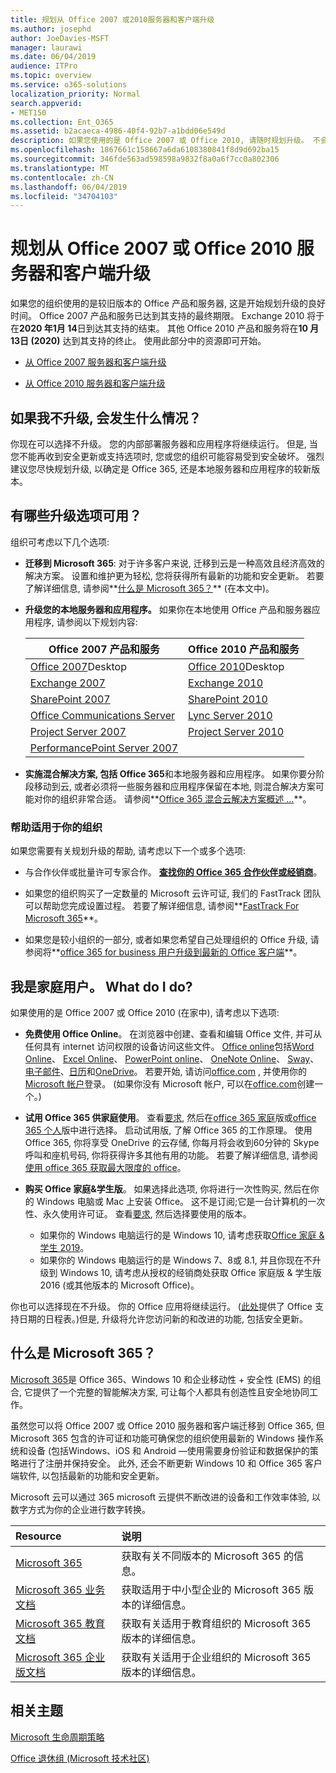 ```yaml
---
title: 规划从 Office 2007 或2010服务器和客户端升级
ms.author: josephd
author: JoeDavies-MSFT
manager: laurawi
ms.date: 06/04/2019
audience: ITPro
ms.topic: overview
ms.service: o365-solutions
localization_priority: Normal
search.appverid:
- MET150
ms.collection: Ent_O365
ms.assetid: b2acaeca-4986-40f4-92b7-a1bdd06e549d
description: 如果您使用的是 Office 2007 或 Office 2010, 请随时规划升级。 不会堵塞过期的应用程序。 使用这些资源开始使用您的计划。
ms.openlocfilehash: 1867661c158667a6da6108380841f8d9d692ba15
ms.sourcegitcommit: 346fde563ad598598a9832f8a0a6f7cc0a802306
ms.translationtype: MT
ms.contentlocale: zh-CN
ms.lasthandoff: 06/04/2019
ms.locfileid: "34704103"
---
```

# <a name="plan-your-upgrade-from-office-2007-or-office-2010-servers-and-clients"></a>规划从 Office 2007 或 Office 2010 服务器和客户端升级

如果您的组织使用的是较旧版本的 Office 产品和服务器, 这是开始规划升级的良好时间。 Office 2007 产品和服务已达到其支持的最终期限。 Exchange 2010 将于在**2020 年1月 14**日到达其支持的结束。 其他 Office 2010 产品和服务将在**10 月13日 (2020)** 达到其支持的终止。 使用此部分中的资源即可开始。

- [从 Office 2007 服务器和客户端升级](upgrade-from-office-2007-servers-and-products.md)

- [从 Office 2010 服务器和客户端升级](upgrade-from-office-2010-servers-and-products.md)

## <a name="what-happens-if-i-dont-upgrade"></a>如果我不升级, 会发生什么情况？

你现在可以选择不升级。 您的内部部署服务器和应用程序将继续运行。 但是, 当您不能再收到安全更新或支持选项时, 您或您的组织可能容易受到安全破坏。 强烈建议您尽快规划升级, 以确定是 Office 365, 还是本地服务器和应用程序的较新版本。

## <a name="what-upgrade-options-are-available"></a>有哪些升级选项可用？      

组织可考虑以下几个选项:

- **迁移到 Microsoft 365**: 对于许多客户来说, 迁移到云是一种高效且经济高效的解决方案。 设置和维护更为轻松, 您将获得所有最新的功能和安全更新。 若要了解详细信息, 请参阅**[什么是 Microsoft 365？](#what-is-microsoft-365)** (在本文中)。
    
- **升级您的本地服务器和应用程序。** 如果你在本地使用 Office 产品和服务器应用程序, 请参阅以下规划内容:<br/> 

    
    |Office 2007 产品和服务  |Office 2010 产品和服务  |
    |---------|---------|
    |[Office 2007](https://docs.microsoft.com/DeployOffice/office-2007-end-support-roadmap)Desktop | [Office 2010](https://docs.microsoft.com/DeployOffice/office-2010-end-support-roadmap)Desktop |
    |[Exchange 2007](exchange-2007-end-of-support.md) |[Exchange 2010](exchange-2010-end-of-support.md) |
    |[SharePoint 2007](sharepoint-2007-end-of-support.md) |[SharePoint 2010](upgrade-from-sharepoint-2010.md) |
    |[Office Communications Server](https://docs.microsoft.com/skypeforbusiness/plan-your-deployment/upgrade) |[Lync Server 2010](https://docs.microsoft.com/skypeforbusiness/plan-your-deployment/upgrade) |
    |[Project Server 2007](project-server-2007-end-of-support.md) |[Project Server 2010](project-server-2010-end-of-support.md) |
    |[PerformancePoint Server 2007](pps-2007-end-of-support.md) | |
 
- **实施混合解决方案, 包括 Office 365**和本地服务器和应用程序。 如果你要分阶段移动到云, 或者必须将一些服务器和应用程序保留在本地, 则混合解决方案可能对你的组织非常合适。 请参阅**[Office 365 混合云解决方案概述 ...](hybrid-cloud-overview.md)**。 
    
### <a name="help-is-available-for-your-organization"></a>帮助适用于你的组织

如果您需要有关规划升级的帮助, 请考虑以下一个或多个选项:

- 与合作伙伴或批量许可专家合作。 **[查找你的 Office 365 合作伙伴或经销商](https://support.office.com/article/b6c18a9b-2aed-4c84-9d75-af709160258c.aspx)**。 

- 如果您的组织购买了一定数量的 Microsoft 云许可证, 我们的 FastTrack 团队可以帮助您完成设置过程。 若要了解详细信息, 请参阅**[FastTrack For Microsoft 365](https://www.microsoft.com/fasttrack/microsoft-365)**。

- 如果您是较小组织的一部分, 或者如果您希望自己处理组织的 Office 升级, 请参阅将**[office 365 for business 用户升级到最新的 Office 客户端](https://docs.microsoft.com/office365/admin/setup/upgrade-users-to-latest-office-client)**。 
  
## <a name="im-a-home-user-what-do-i-do"></a>我是家庭用户。 What do I do?

如果使用的是 Office 2007 或 Office 2010 (在家中), 请考虑以下选项:

- **免费使用 Office Online**。 在浏览器中创建、查看和编辑 Office 文件, 并可从任何具有 internet 访问权限的设备访问这些文件。 [Office online](https://products.office.com/office-online/documents-spreadsheets-presentations-office-online)包括[Word Online](http://go.microsoft.com/fwlink/p/?linkid=746664)、 [Excel Online](http://go.microsoft.com/fwlink/p/?linkid=746665)、 [PowerPoint online](http://go.microsoft.com/fwlink/p/?linkid=746666)、 [OneNote Online](http://go.microsoft.com/fwlink/p/?linkid=746674)、 [Sway](http://go.microsoft.com/fwlink/p/?linkid=746675)、[电子邮件](http://go.microsoft.com/fwlink/p/?linkid=746676)、[日历](http://go.microsoft.com/fwlink/p/?linkid=746678)和[OneDrive](http://go.microsoft.com/fwlink/p/?linkid=746679)。 若要开始, 请访问[office.com](https://office.com) , 并使用你的[Microsoft 帐户](https://account.microsoft.com/account)登录。 (如果你没有 Microsoft 帐户, 可以在[office.com](https://office.com)创建一个。)

- **试用 Office 365 供家庭使用**。 查看[要求](https://www.microsoft.com/p/office-365-home/cfq7ttc0k5dm?rtc=1&activetab=pivot:techspecstab), 然后在[office 365 家庭](https://www.microsoft.com/p/office-365-home/cfq7ttc0k5dm)版或[office 365 个人](https://www.microsoft.com/p/office-365-personal/cfq7ttc0k5bf)版中进行选择。 启动试用版, 了解 Office 365 的工作原理。 使用 Office 365, 你将享受 OneDrive 的云存储, 你每月将会收到60分钟的 Skype 呼叫和座机号码, 你将获得许多其他有用的功能。 若要了解详细信息, 请参阅[使用 office 365 获取最大限度的 office](https://products.office.com/compare-all-microsoft-office-products?&activetab=tab%3aprimaryr1)。
    
- **购买 Office 家庭&amp;学生版**。 如果选择此选项, 你将进行一次性购买, 然后在你的 Windows 电脑或 Mac 上安装 Office。 这不是订阅;它是一台计算机的一次性、永久使用许可证。 查看[要求](http://office.com/systemrequirements), 然后选择要使用的版本。
    - 如果你的 Windows 电脑运行的是 Windows 10, 请考虑获取[Office 家庭 & 学生 2019](https://www.microsoft.com/p/office-home-student-2019/cfq7ttc0k7c8)。
    - 如果你的 Windows 电脑运行的是 Windows 7、8或 8.1, 并且你现在不升级到 Windows 10, 请考虑从授权的经销商处获取 Office 家庭版 & 学生版 2016 (或其他版本的 Microsoft Office)。

你也可以选择现在不升级。 你的 Office 应用将继续运行。 ([此处](https://go.microsoft.com/fwlink/p/?linkid=2085724)提供了 Office 支持日期的日程表。)但是, 升级将允许您访问新的和改进的功能, 包括安全更新。 
   
## <a name="what-is-microsoft-365"></a>什么是 Microsoft 365？

[Microsoft 365](https://www.microsoft.com/microsoft-365)是 Office 365、Windows 10 和企业移动性 + 安全性 (EMS) 的组合, 它提供了一个完整的智能解决方案, 可让每个人都具有创造性且安全地协同工作。 
  
虽然您可以将 Office 2007 或 Office 2010 服务器和客户端迁移到 Office 365, 但 Microsoft 365 包含的许可证和功能可确保您的组织使用最新的 Windows 操作系统和设备 (包括Windows、iOS 和 Android —使用需要身份验证和数据保护的策略进行了注册并保持安全。 此外, 还会不断更新 Windows 10 和 Office 365 客户端软件, 以包括最新的功能和安全更新。
  
Microsoft 云可以通过 365 microsoft 云提供不断改进的设备和工作效率体验, 以数字方式为你的企业进行数字转换。
  
|**Resource**|**说明**|
|:-----|:-----|
|[Microsoft 365](https://www.microsoft.com/microsoft-365) <br/> |获取有关不同版本的 Microsoft 365 的信息。  <br/> |
|[Microsoft 365 业务文档](https://docs.microsoft.com/microsoft-365/business/) <br/> |获取适用于中小型企业的 Microsoft 365 版本的详细信息。  <br/> |
|[Microsoft 365 教育文档](https://docs.microsoft.com/microsoft-365/education/) <br/> |获取有关适用于教育组织的 Microsoft 365 版本的详细信息。  <br/> |
|[Microsoft 365 企业版文档](https://docs.microsoft.com/microsoft-365/enterprise/) <br/> |获取有关适用于企业组织的 Microsoft 365 版本的详细信息。  <br/> |

   
## <a name="related-topics"></a>相关主题
  
[Microsoft 生命周期策略](https://go.microsoft.com/fwlink/?linkid=865200)

[Office 退休组 (Microsoft 技术社区)](https://go.microsoft.com/fwlink/?linkid=842065)




